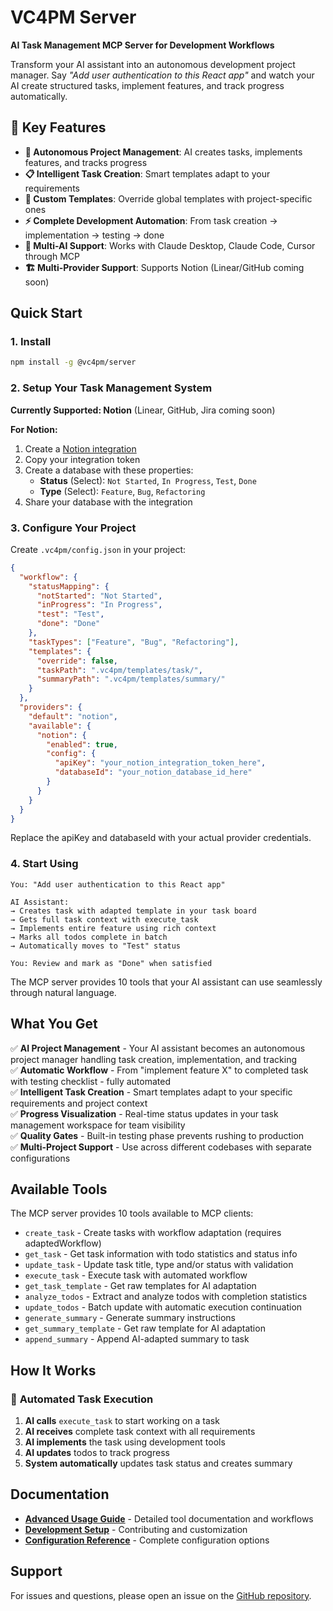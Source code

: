 # VC4PM Server

**AI Task Management MCP Server for Development Workflows**

Transform your AI assistant into an autonomous development project manager. Say *"Add user authentication to this React app"* and watch your AI create structured tasks, implement features, and track progress automatically.

## 🚀 **Key Features**

- **🎯 Autonomous Project Management**: AI creates tasks, implements features, and tracks progress
- **📋 Intelligent Task Creation**: Smart templates adapt to your requirements
- **🎨 Custom Templates**: Override global templates with project-specific ones  
- **⚡ Complete Development Automation**: From task creation → implementation → testing → done
- **🔄 Multi-AI Support**: Works with Claude Desktop, Claude Code, Cursor through MCP
- **🏗️ Multi-Provider Support**: Supports Notion (Linear/GitHub coming soon)

## Quick Start

### 1. Install

```bash
npm install -g @vc4pm/server
```

### 2. Setup Your Task Management System

**Currently Supported: Notion** (Linear, GitHub, Jira coming soon)

**For Notion:**
1. Create a [Notion integration](https://www.notion.so/my-integrations)
2. Copy your integration token
3. Create a database with these properties:
   - **Status** (Select): `Not Started`, `In Progress`, `Test`, `Done`
   - **Type** (Select): `Feature`, `Bug`, `Refactoring`
4. Share your database with the integration

### 3. Configure Your Project

Create `.vc4pm/config.json` in your project:

```json
{
  "workflow": {
    "statusMapping": {
      "notStarted": "Not Started",
      "inProgress": "In Progress", 
      "test": "Test",
      "done": "Done"
    },
    "taskTypes": ["Feature", "Bug", "Refactoring"],
    "templates": {
      "override": false,
      "taskPath": ".vc4pm/templates/task/",
      "summaryPath": ".vc4pm/templates/summary/"
    }
  },
  "providers": {
    "default": "notion",
    "available": {
      "notion": {
        "enabled": true,
        "config": {
          "apiKey": "your_notion_integration_token_here",
          "databaseId": "your_notion_database_id_here"
        }
      }
    }
  }
}
```

Replace the apiKey and databaseId with your actual provider credentials.

### 4. Start Using

```
You: "Add user authentication to this React app"

AI Assistant: 
→ Creates task with adapted template in your task board
→ Gets full task context with execute_task
→ Implements entire feature using rich context
→ Marks all todos complete in batch
→ Automatically moves to "Test" status

You: Review and mark as "Done" when satisfied
```

The MCP server provides 10 tools that your AI assistant can use seamlessly through natural language.

## What You Get

✅ **AI Project Management** - Your AI assistant becomes an autonomous project manager handling task creation, implementation, and tracking  
✅ **Automatic Workflow** - From "implement feature X" to completed task with testing checklist - fully automated  
✅ **Intelligent Task Creation** - Smart templates adapt to your specific requirements and project context  
✅ **Progress Visualization** - Real-time status updates in your task management workspace for team visibility  
✅ **Quality Gates** - Built-in testing phase prevents rushing to production  
✅ **Multi-Project Support** - Use across different codebases with separate configurations  

## Available Tools

The MCP server provides 10 tools available to MCP clients:

- `create_task` - Create tasks with workflow adaptation (requires adaptedWorkflow)
- `get_task` - Get task information with todo statistics and status info
- `update_task` - Update task title, type and/or status with validation
- `execute_task` - Execute task with automated workflow
- `get_task_template` - Get raw templates for AI adaptation
- `analyze_todos` - Extract and analyze todos with completion statistics
- `update_todos` - Batch update with automatic execution continuation
- `generate_summary` - Generate summary instructions
- `get_summary_template` - Get raw template for AI adaptation
- `append_summary` - Append AI-adapted summary to task

## How It Works

### 🔄 **Automated Task Execution**
1. **AI calls** `execute_task` to start working on a task
2. **AI receives** complete task context with all requirements
3. **AI implements** the task using development tools
4. **AI updates** todos to track progress
5. **System automatically** updates task status and creates summary


## Documentation

- **[Advanced Usage Guide](docs/advanced-usage.md)** - Detailed tool documentation and workflows
- **[Development Setup](docs/development.md)** - Contributing and customization
- **[Configuration Reference](docs/configuration.md)** - Complete configuration options

## Support

For issues and questions, please open an issue on the [GitHub repository](https://github.com/christophe-bazin/vibe-coding-4pm).
